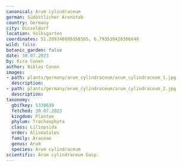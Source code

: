 ```yaml
---
canonical: Arum cylindraceum
german: Südöstlicher Aronstab
country: Germany
city: Düsseldorf
location: Volksgarten
coordinates: 51.209348808358165, 6.793539428366648
wild: false
botanic_garden: false
date: 30.07.2023
by: Kira Conen
author: Niklas Conen
images:
- path: plants/germany/arum_cylindraceum/arum_cylindraceum_1.jpg
  description:
- path: plants/germany/arum_cylindraceum/arum_cylindraceum_2.jpg
  description:
taxonomy:
  gbifkey: 5330639
  fetched: 30.07.2023
  kingdom: Plantae
  phylum: Tracheophyta
  class: Liliopsida
  order: Alismatales
  family: Araceae
  genus: Arum
  species: Arum cylindraceum
scientific: Arum cylindraceum Gasp.
---
```

